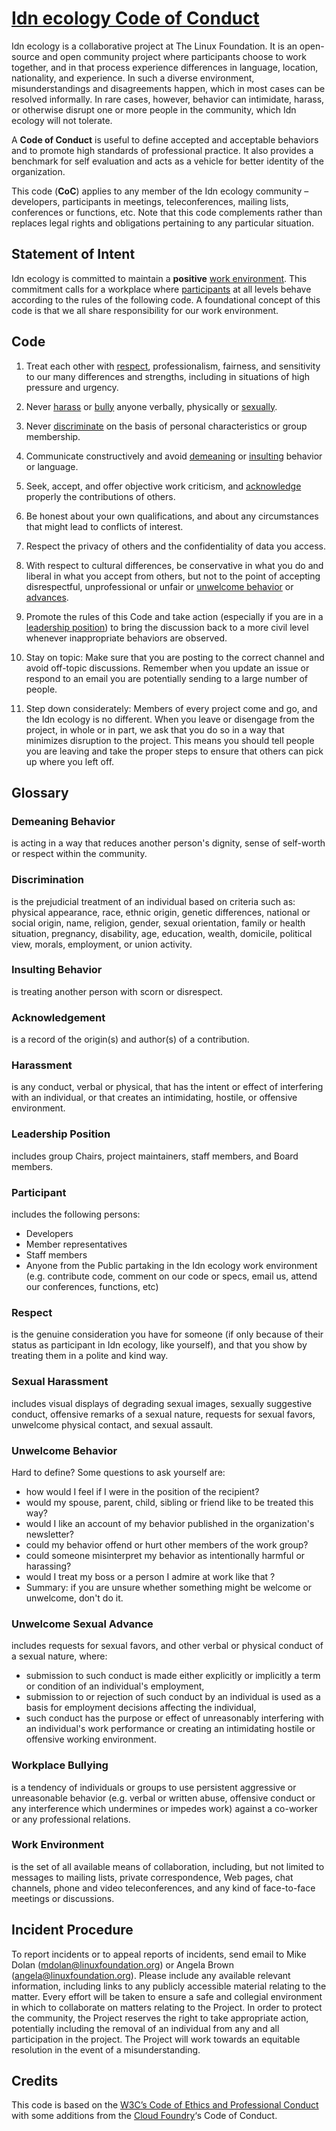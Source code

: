# [Idn ecology Code of Conduct](https://wiki.idnecology.org/community/idnecology-project-code-of-conduct)

Idn ecology is a collaborative project at The Linux Foundation. It is an open-source and open
community project where participants choose to work together, and in that process experience
differences in language, location, nationality, and experience. In such a diverse environment,
misunderstandings and disagreements happen, which in most cases can be resolved informally. In rare
cases, however, behavior can intimidate, harass, or otherwise disrupt one or more people in the
community, which Idn ecology will not tolerate.

A **Code of Conduct** is useful to define accepted and acceptable behaviors and to promote high
standards of professional practice. It also provides a benchmark for self evaluation and acts as a
vehicle for better identity of the organization.

This code (**CoC**) applies to any member of the Idn ecology community – developers, participants in
meetings, teleconferences, mailing lists, conferences or functions, etc. Note that this code
complements rather than replaces legal rights and obligations pertaining to any particular
situation.

## Statement of Intent

Idn ecology is committed to maintain a **positive** [work environment](#work-environment). This
commitment calls for a workplace where [participants](#participant) at all levels behave according
to the rules of the following code. A foundational concept of this code is that we all share
responsibility for our work environment.

## Code

1. Treat each other with [respect](#respect), professionalism, fairness, and sensitivity to our many
   differences and strengths, including in situations of high pressure and urgency.

2. Never [harass](#harassment) or [bully](#workplace-bullying) anyone verbally, physically or
   [sexually](#sexual-harassment).

3. Never [discriminate](#discrimination) on the basis of personal characteristics or group
   membership.

4. Communicate constructively and avoid [demeaning](#demeaning-behavior) or
   [insulting](#insulting-behavior) behavior or language.

5. Seek, accept, and offer objective work criticism, and [acknowledge](#acknowledgement) properly
   the contributions of others.

6. Be honest about your own qualifications, and about any circumstances that might lead to conflicts
   of interest.

7. Respect the privacy of others and the confidentiality of data you access.

8. With respect to cultural differences, be conservative in what you do and liberal in what you
   accept from others, but not to the point of accepting disrespectful, unprofessional or unfair or
   [unwelcome behavior](#unwelcome-behavior) or [advances](#unwelcome-sexual-advance).

9. Promote the rules of this Code and take action (especially if you are in a
   [leadership position](#leadership-position)) to bring the discussion back to a more civil level
   whenever inappropriate behaviors are observed.

10. Stay on topic: Make sure that you are posting to the correct channel and avoid off-topic
    discussions. Remember when you update an issue or respond to an email you are potentially
    sending to a large number of people.

11. Step down considerately: Members of every project come and go, and the Idn ecology is no
    different. When you leave or disengage from the project, in whole or in part, we ask that you do
    so in a way that minimizes disruption to the project. This means you should tell people you are
    leaving and take the proper steps to ensure that others can pick up where you left off.

## Glossary

### Demeaning Behavior

is acting in a way that reduces another person's dignity, sense of self-worth or respect within the
community.

### Discrimination

is the prejudicial treatment of an individual based on criteria such as: physical appearance, race,
ethnic origin, genetic differences, national or social origin, name, religion, gender, sexual
orientation, family or health situation, pregnancy, disability, age, education, wealth, domicile,
political view, morals, employment, or union activity.

### Insulting Behavior

is treating another person with scorn or disrespect.

### Acknowledgement

is a record of the origin(s) and author(s) of a contribution.

### Harassment

is any conduct, verbal or physical, that has the intent or effect of interfering with an individual,
or that creates an intimidating, hostile, or offensive environment.

### Leadership Position

includes group Chairs, project maintainers, staff members, and Board members.

### Participant

includes the following persons:

- Developers
- Member representatives
- Staff members
- Anyone from the Public partaking in the Idn ecology work environment (e.g. contribute code,
  comment on our code or specs, email us, attend our conferences, functions, etc)

### Respect

is the genuine consideration you have for someone (if only because of their status as participant in
Idn ecology, like yourself), and that you show by treating them in a polite and kind way.

### Sexual Harassment

includes visual displays of degrading sexual images, sexually suggestive conduct, offensive remarks
of a sexual nature, requests for sexual favors, unwelcome physical contact, and sexual assault.

### Unwelcome Behavior

Hard to define? Some questions to ask yourself are:

- how would I feel if I were in the position of the recipient?
- would my spouse, parent, child, sibling or friend like to be treated this way?
- would I like an account of my behavior published in the organization's newsletter?
- could my behavior offend or hurt other members of the work group?
- could someone misinterpret my behavior as intentionally harmful or harassing?
- would I treat my boss or a person I admire at work like that ?
- Summary: if you are unsure whether something might be welcome or unwelcome, don't do it.

### Unwelcome Sexual Advance

includes requests for sexual favors, and other verbal or physical conduct of a sexual nature, where:

- submission to such conduct is made either explicitly or implicitly a term or condition of an
  individual's employment,
- submission to or rejection of such conduct by an individual is used as a basis for employment
  decisions affecting the individual,
- such conduct has the purpose or effect of unreasonably interfering with an individual's work
  performance or creating an intimidating hostile or offensive working environment.

### Workplace Bullying

is a tendency of individuals or groups to use persistent aggressive or unreasonable behavior (e.g.
verbal or written abuse, offensive conduct or any interference which undermines or impedes work)
against a co-worker or any professional relations.

### Work Environment

is the set of all available means of collaboration, including, but not limited to messages to
mailing lists, private correspondence, Web pages, chat channels, phone and video teleconferences,
and any kind of face-to-face meetings or discussions.

## Incident Procedure

To report incidents or to appeal reports of incidents, send email to Mike Dolan
(mdolan@linuxfoundation.org) or Angela Brown (angela@linuxfoundation.org). Please include any
available relevant information, including links to any publicly accessible material relating to the
matter. Every effort will be taken to ensure a safe and collegial environment in which to
collaborate on matters relating to the Project. In order to protect the community, the Project
reserves the right to take appropriate action, potentially including the removal of an individual
from any and all participation in the project. The Project will work towards an equitable resolution
in the event of a misunderstanding.

## Credits

This code is based on the
[W3C’s Code of Ethics and Professional Conduct](https://www.w3.org/Consortium/cepc) with some
additions from the [Cloud Foundry](https://www.cloudfoundry.org/)‘s Code of Conduct.
